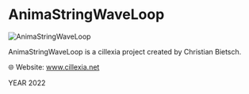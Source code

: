# AnimaStringWaveLoop
![AnimaStringWaveLoop](https://user-images.githubusercontent.com/92103579/158227383-c64a712f-ccd8-41cb-b1dd-c90109055605.gif)

AnimaStringWaveLoop is a cillexia project created by Christian Bietsch.

🌐 Website: www.cillexia.net

YEAR 2022
